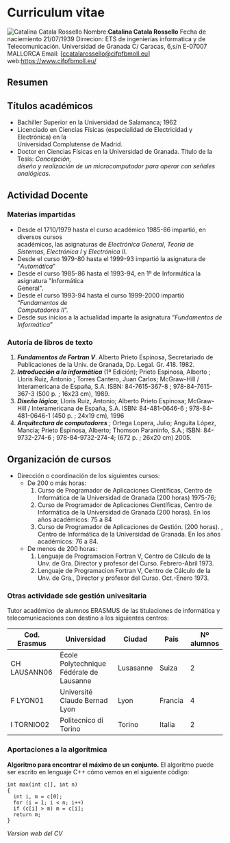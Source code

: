 # Curriculum vitae

![Catalina Catala Rossello](https://www.biografiasyvidas.com/biografia/k/fotos/kahlo_frida_1.jpg)
Nombre:**Catalina Catala Rossello**
Fecha de naciemiento 21/07/1939
Dirrecion:
ETS de ingenierías informatica y de Telecomunicación.
Universidad de Granada
C/ Caracas, 6,s/n
E-07007 MALLORCA
Email: [ccatalarossello@cifpfbmoll.eu]
web:<https://www.cifpfbmoll.eu/>

## Resumen

## Títulos académicos

 - Bachiller Superior en la Universidad de Salamanca; 1962
 - Licenciado  en  Ciencias  Físicas  (especialidad  de  Electricidad  y  Electrónica)  en  la  
Universidad Complutense de Madrid. 
 - Doctor en Ciencias Físicas en la Universidad de Granada. Título de la Tesis: _Concepción,  
diseño y realización de un microcomputador para operar con señales analógicas_. 

## Actividad Docente

### Materias impartidas  
* Desde el 1710/1979 hasta el curso académico 1985-86 impartió, en diversos cursos  
académicos, las asignaturas de _Electrónica General_, _Teoría de Sistemas_, _Electrónica I_ y _Electrónica II_.  
*  Desde el curso 1979-80 hasta el 1999-93 impartió  la  asignatura  de  "_Automática_"  
*  Desde el curso 1985-86 hasta el 1993-94, en 1º de Informática la asignatura "Informática  
General".  
*  Desde  el  curso  1993-94  hasta  el  curso  1999-2000  impartió  “_Fundamentos  de  
Computadores II_”.  
*  Desde sus inicios a la actualidad imparte la asignatura “_Fundamentos de  
Informática_”

### Autoría de libros de texto

1.  ***Fundamentos de Fortran V***.  Alberto Prieto Espinosa, Secretariado de Publicaciones de la  Univ. de Granada, Dp. Legal. Gr. 418. 1982.
2.  ***Introducción  a  la  informática*** (1ª  Edición); Prieto  Espinosa,  Alberto ; Lloris  Ruiz,  Antonio ; Torres Cantero, Juan Carlos; McGraw-Hill / Interamericana de España, S.A.  ISBN: 84-7615-367-8 ; 978-84-7615-367-3 (500 p. ; 16x23 cm), 1989. 
3.  ***Diseño lógico***; Lloris Ruiz, Antonio; Alberto Prieto Espinosa; McGraw-Hill / Interamericana de España, S.A. ISBN: 84-481-0646-6 ; 978-84-481-0646-1 (450 p. ; 24x19 cm), 1996  
4.  ***Arquitectura de computadores*** ; Ortega Lopera, Julio; Anguita López, Mancia; Prieto   Espinosa, Alberto; Thomson Paraninfo, S.A.; ISBN: 84-9732-274-6 ; 978-84-9732-274-4;  (672 p. ; 26x20 cm) 2005.

## Organización de cursos

-  Dirección o coordinación de los siguientes cursos:  
   - De 200 o más horas:  
      1. Curso de Programador de Aplicaciones Científicas, Centro de Informática de la   Universidad de Granada (200 horas) 1975-76;  
      2. Curso de Programador de Aplicaciones Científicas, Centro de Informática de la Universidad de Granada (200 horas). En los años académicos: 75 a 84
      3. Curso de Programador de Aplicaciones de Gestión. (200 horas). , Centro de Informática   de la Universidad de Granada. En los años académicos: 76 a 84.  
   - De menos de 200 horas:  
      1. Lenguaje de Programacion Fortran V, Centro de Cálculo de la Unv. de Gra. Director y   profesor del Curso. Febrero-Abril 1973.  
      2. Lenguaje de Programacion Fortran V, Centro de Cálculo de la Unv. de Gra., Director y  profesor del Curso. Oct.-Enero 1973.  

### Otras actividade sde gestión univesitaria 

Tutor académico de alumnos ERASMUS de las titulaciones de informática y telecomunicaciones con destino a los siguientes centros:

| **Cod. Erasmus** | **Universidad**                          | **Ciudad** | **Pais** | **Nº alumnos** |
|------------------|------------------------------------------|------------|----------|----------------|
| CH LAUSANN06     | École Polytechnique Fédérale de Lausanne | Lusasanne  | Suiza    | 2              |
| F LYON01         | Université Claude Bernad Lyon            | Lyon       | Francia  | 4              |
| I TORNIO02       | Politecnico di Torino                    | Torino     | Italia   | 2              |

### Aportaciones a la algorítmica 

**Algoritmo para encontrar el máximo de un conjunto.** El algoritmo puede ser escrito en lenguaje C++ cómo vemos en el siguiente código:

~~~
int max(int c[], int n)
{
  int i, m = c[0];
  for (i = 1; i < n; i++)
  if (c[i] > m) m = c[i];
  return m;
}
~~~

_Version web del CV_
